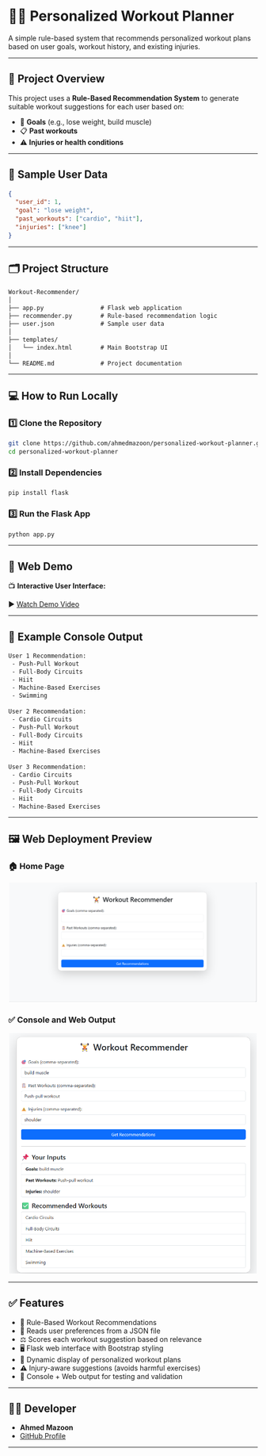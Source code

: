 
# 🏋️‍♂️ Personalized Workout Planner

A simple rule-based system that recommends personalized workout plans based on user goals, workout history, and existing injuries.

---

## 📌 Project Overview

This project uses a **Rule-Based Recommendation System** to generate suitable workout suggestions for each user based on:

- 🎯 **Goals** (e.g., lose weight, build muscle)
- 📋 **Past workouts**
- ⚠️ **Injuries or health conditions**

---

## 🧠 Sample User Data

```json
{
  "user_id": 1,
  "goal": "lose weight",
  "past_workouts": ["cardio", "hiit"],
  "injuries": ["knee"]
}
```

---

## 🗂️ Project Structure

```
Workout-Recommender/
│
├── app.py                # Flask web application
├── recommender.py        # Rule-based recommendation logic
├── user.json             # Sample user data
│
├── templates/
│   └── index.html        # Main Bootstrap UI
│
└── README.md             # Project documentation
```

---

## 💻 How to Run Locally

### 1️⃣ Clone the Repository

```bash
git clone https://github.com/ahmedmazoon/personalized-workout-planner.git
cd personalized-workout-planner
```

### 2️⃣ Install Dependencies

```bash
pip install flask
```

### 3️⃣ Run the Flask App

```bash
python app.py
```

---

## 🎥 Web Demo

📺 **Interactive User Interface:**

▶️ [Watch Demo Video](https://drive.google.com/file/d/1wtC2V7snp0X5jTs77S9K8pw8l-Q4ISyh/view?usp=sharing)

---

## 🧪 Example Console Output

```text
User 1 Recommendation:
 - Push-Pull Workout
 - Full-Body Circuits
 - Hiit
 - Machine-Based Exercises
 - Swimming

User 2 Recommendation:
 - Cardio Circuits
 - Push-Pull Workout
 - Full-Body Circuits
 - Hiit
 - Machine-Based Exercises

User 3 Recommendation:
 - Cardio Circuits
 - Push-Pull Workout
 - Full-Body Circuits
 - Hiit
 - Machine-Based Exercises
```

---

## 🖼️ Web Deployment Preview

### 🏠 Home Page
<p align="center">  
  <img src="image/home.png" width="500" alt="Confusion Matrix">  
</p>

### ✅ Console and Web Output
<p align="center">  
  <img src="image/recommendations.png" width="500" alt="Accuracy Plot">  
</p>

---
## ✅ Features

- 🧠 Rule-Based Workout Recommendations  
- 📂 Reads user preferences from a JSON file  
- ⚖️ Scores each workout suggestion based on relevance  
- 🖥️ Flask web interface with Bootstrap styling  
- 🔄 Dynamic display of personalized workout plans  
- ⚠️ Injury-aware suggestions (avoids harmful exercises)  
- 🧪 Console + Web output for testing and validation 
---
## 👨‍💻 Developer

- **Ahmed Mazoon**
- [GitHub Profile](https://github.com/ahmedmazoon)

---
